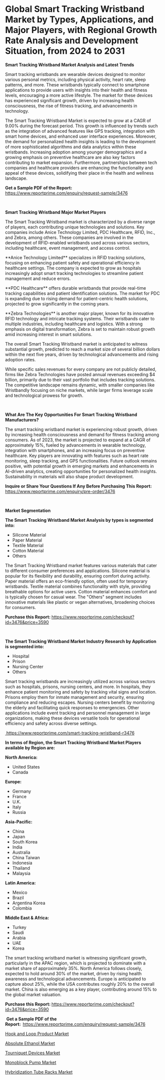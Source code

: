 <p><h1>Global Smart Tracking Wristband Market by Types, Applications, and Major Players, with Regional Growth Rate Analysis and Development Situation, from 2024 to 2031</h1></p><p><strong>Smart Tracking Wristband Market Analysis and Latest Trends</strong></p>
<p><p>Smart tracking wristbands are wearable devices designed to monitor various personal metrics, including physical activity, heart rate, sleep patterns, and more. These wristbands typically connect to smartphone applications to provide users with insights into their health and fitness levels, encouraging a more active lifestyle. The market for these devices has experienced significant growth, driven by increasing health consciousness, the rise of fitness tracking, and advancements in technology.</p><p>The Smart Tracking Wristband Market is expected to grow at a CAGR of 9.00% during the forecast period. This growth is influenced by trends such as the integration of advanced features like GPS tracking, integration with smart home devices, and enhanced user interface experiences. Moreover, the demand for personalized health insights is leading to the development of more sophisticated algorithms and data analytics within these wristbands. Increasing adoption among younger demographics and a growing emphasis on preventive healthcare are also key factors contributing to market expansion. Furthermore, partnerships between tech companies and healthcare providers are enhancing the functionality and appeal of these devices, solidifying their place in the health and wellness landscape.</p></p>
<p><strong>Get a Sample PDF of the Report:&nbsp;</strong> <a href="https://www.reportprime.com/enquiry/request-sample/3476">https://www.reportprime.com/enquiry/request-sample/3476</a></p>
<p>&nbsp;</p>
<p><strong>Smart Tracking Wristband Major Market Players</strong></p>
<p><p>The Smart Tracking Wristband market is characterized by a diverse range of players, each contributing unique technologies and solutions. Key companies include Anice Technology Limited, PDC Healthcare, RFID, Inc., and Zebra, among others. These companies are involved in the development of RFID-enabled wristbands used across various sectors, including healthcare, event management, and access control.</p><p>**Anice Technology Limited** specializes in RFID tracking solutions, focusing on enhancing patient safety and operational efficiency in healthcare settings. The company is expected to grow as hospitals increasingly adopt smart tracking technologies to streamline patient management and reduce errors.</p><p>**PDC Healthcare** offers durable wristbands that provide real-time tracking capabilities and patient identification solutions. The market for PDC is expanding due to rising demand for patient-centric health solutions, projected to grow significantly in the coming years.</p><p>**Zebra Technologies** is another major player, known for its innovative RFID technology and intricate tracking systems. Their wristbands cater to multiple industries, including healthcare and logistics. With a strong emphasis on digital transformation, Zebra is set to maintain robust growth amid increasing interest in smart solutions.</p><p>The overall Smart Tracking Wristband market is anticipated to witness substantial growth, predicted to reach a market size of several billion dollars within the next five years, driven by technological advancements and rising adoption rates.</p><p>While specific sales revenues for every company are not publicly detailed, firms like Zebra Technologies have posted annual revenues exceeding $4 billion, primarily due to their vast portfolio that includes tracking solutions. The competitive landscape remains dynamic, with smaller companies like Wristbandly focusing on niche markets, while larger firms leverage scale and technological prowess for growth.</p></p>
<p>&nbsp;</p>
<p><strong>What Are The Key Opportunities For Smart Tracking Wristband Manufacturers?</strong></p>
<p><p>The smart tracking wristband market is experiencing robust growth, driven by increasing health consciousness and demand for fitness tracking among consumers. As of 2023, the market is projected to expand at a CAGR of approximately 15%, fueled by advancements in wearable technology, integration with smartphones, and an increasing focus on preventive healthcare. Key players are innovating with features such as heart rate monitoring, sleep tracking, and GPS functionalities. Future outlook remains positive, with potential growth in emerging markets and enhancements in AI-driven analytics, creating opportunities for personalized health insights. Sustainability in materials will also shape product development.</p></p>
<p><strong>Inquire or Share Your Questions If Any Before Purchasing This Report:</strong> <a href="https://www.reportprime.com/enquiry/pre-order/3476">https://www.reportprime.com/enquiry/pre-order/3476</a></p>
<p>&nbsp;</p>
<p><strong>Market Segmentation</strong></p>
<p><strong>The Smart Tracking Wristband Market Analysis by types is segmented into:</strong></p>
<p><ul><li>Silicone Material</li><li>Paper Material</li><li>Textile Material</li><li>Cotton Material</li><li>Others</li></ul></p>
<p><p>The Smart Tracking Wristband market features various materials that cater to different consumer preferences and applications. Silicone material is popular for its flexibility and durability, ensuring comfort during activity. Paper material offers an eco-friendly option, often used for temporary wristbands. Textile material combines functionality with style, providing breathable options for active users. Cotton material enhances comfort and is typically chosen for casual wear. The "Others" segment includes innovative materials like plastic or vegan alternatives, broadening choices for consumers.</p></p>
<p><strong>Purchase this Report:&nbsp;</strong><a href="https://www.reportprime.com/checkout?id=3476&price=3590">https://www.reportprime.com/checkout?id=3476&price=3590</a></p>
<p>&nbsp;</p>
<p><strong>The Smart Tracking Wristband Market Industry Research by Application is segmented into:</strong></p>
<p><ul><li>Hospital</li><li>Prison</li><li>Nursing Center</li><li>Others</li></ul></p>
<p><p>Smart tracking wristbands are increasingly utilized across various sectors such as hospitals, prisons, nursing centers, and more. In hospitals, they enhance patient monitoring and safety by tracking vital signs and location. Prisons employ them for inmate management and security, ensuring compliance and reducing escapes. Nursing centers benefit by monitoring the elderly and facilitating quick responses to emergencies. Other applications include event tracking and personnel management in large organizations, making these devices versatile tools for operational efficiency and safety across diverse settings.</p></p>
<p><a href="https://www.reportprime.com/smart-tracking-wristband-r3476">&nbsp;https://www.reportprime.com/smart-tracking-wristband-r3476</a></p>
<p><strong>In terms of Region, the Smart Tracking Wristband Market Players available by Region are:</strong></p>
<p>
    <p> <strong> North America: </strong>
        <ul>
            <li>United States</li>
            <li>Canada</li>
        </ul>
        </p> 
    <p> <strong> Europe: </strong>
        <ul>
            <li>Germany</li>
            <li>France</li>
            <li>U.K.</li>
            <li>Italy</li>
            <li>Russia</li>
        </ul>
        </p> 
    <p> <strong> Asia-Pacific: </strong>
        <ul>
            <li>China</li>
            <li>Japan</li>
            <li>South Korea</li>
            <li>India</li>
            <li>Australia</li>
            <li>China Taiwan</li>
            <li>Indonesia</li>
            <li>Thailand</li>
            <li>Malaysia</li>
        </ul>
        </p> 
    <p> <strong> Latin America: </strong>
        <ul>
            <li>Mexico</li>
            <li>Brazil</li>
            <li>Argentina Korea</li>
            <li>Colombia</li>
        </ul>
        </p> 
    <p> <strong> Middle East & Africa: </strong>
        <ul>
            <li>Turkey</li>
            <li>Saudi</li>
            <li>Arabia</li>
            <li>UAE</li>
            <li>Korea</li>
        </ul>
    </p>
    </p>
<p><p>The smart tracking wristband market is witnessing significant growth, particularly in the APAC region, which is projected to dominate with a market share of approximately 35%. North America follows closely, expected to hold around 30% of the market, driven by rising health awareness and technological advancements. Europe is anticipated to capture about 25%, while the USA contributes roughly 20% to the overall market. China is also emerging as a key player, contributing around 15% to the global market valuation.</p></p>
<p><strong>Purchase this Report: </strong><a href="https://www.reportprime.com/checkout?id=3476&price=3590">https://www.reportprime.com/checkout?id=3476&price=3590</a></p>
<p>&nbsp;<strong>Get a Sample PDF of the Report:&nbsp;&nbsp;</strong><a href="https://www.reportprime.com/enquiry/request-sample/3476">https://www.reportprime.com/enquiry/request-sample/3476</a></p>
<p><strong></strong></p>
<p><p><a href="https://www.linkedin.com/pulse/market-insights-global-hook-loop-product-forecast-innovation-d03yc?trackingId=A%2FsVAjcYRQyBuWhP%2BK6Kqg%3D%3D">Hook and Loop Product Market</a></p><p><a href="https://issuu.com/reportprime-2/docs/absolute-ethanol-market-size-2030.p_a35e6f5a9d737e">Absolute Ethanol Market</a></p><p><a href="https://www.linkedin.com/pulse/exploring-tourniquet-devices-market-dynamics-revenue-analysis-zi4ec?trackingId=TvXgOuU6RIOb%2FR1l0sH9Rg%3D%3D">Tourniquet Devices Market</a></p><p><a href="https://www.linkedin.com/pulse/navigating-global-monoblock-pump-market-landscape-trends-bqcmc?trackingId=ogqFO9FtQ7y9WyrDUivlXw%3D%3D">Monoblock Pump Market</a></p><p><a href="https://issuu.com/reportprime-2/docs/hybridization-tube-racks-market-siz_7ede2af73f6fb3">Hybridization Tube Racks Market</a></p></p>